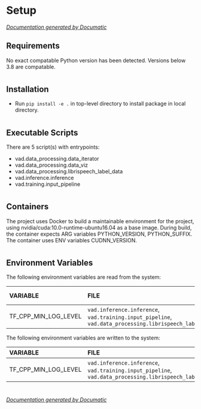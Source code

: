 # Setup

[_Documentation generated by Documatic_](https://www.documatic.com)

<!---Documatic-section-Requirements-start--->
## Requirements

No exact compatable Python version has been detected.
Versions below 3.8 are compatable.

# #
<!---Documatic-section-Requirements-end--->

<!---Documatic-section-Installation-start--->
## Installation

* Run `pip install -e .` in top-level directory to
install package in local directory.

# #
<!---Documatic-section-Installation-end--->

<!---Documatic-section-Executable Scripts-start--->
## Executable Scripts

There are 5 script(s) with entrypoints:
* vad.data_processing.data_iterator
* vad.data_processing.data_viz
* vad.data_processing.librispeech_label_data
* vad.inference.inference
* vad.training.input_pipeline

# #
<!---Documatic-section-Executable Scripts-end--->

<!---Documatic-section-Containers-start--->
## Containers

The project uses Docker to build a maintainable environment for the project, using nvidia/cuda:10.0-runtime-ubuntu16.04 as a base image. During build, the container expects ARG variables PYTHON_VERSION, PYTHON_SUFFIX. The container uses ENV variables CUDNN_VERSION.

# #
<!---Documatic-section-Containers-end--->

<!---Documatic-section-Environment Variables-start--->
## Environment Variables

<!---Documatic-block-env_vars-start--->
The following environment variables are read from the system:

<!---Documatic-block-env_reads-start--->
|VARIABLE|FILE|DEFAULT VALUE|
|:---|:---|:---|
|TF_CPP_MIN_LOG_LEVEL|`vad.inference.inference`, `vad.training.input_pipeline`, `vad.data_processing.librispeech_label_data`||
<!---Documatic-block-env_reads-end--->

The following environment variables are written to the system:

<!---Documatic-block-env_writes-start--->
|VARIABLE|FILE|VALUE|
|:---|:---|:---|
|TF_CPP_MIN_LOG_LEVEL|`vad.inference.inference`, `vad.training.input_pipeline`, `vad.data_processing.librispeech_label_data`||
<!---Documatic-block-env_writes-end--->
<!---Documatic-block-env_vars-end--->

# #
<!---Documatic-section-Environment Variables-end--->

[_Documentation generated by Documatic_](https://www.documatic.com)